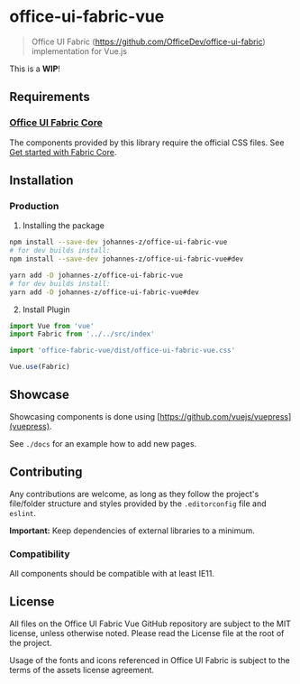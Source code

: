 # office-ui-fabric-vue

> Office UI Fabric (https://github.com/OfficeDev/office-ui-fabric)
> implementation for Vue.js

This is a **WIP**!

## Requirements

### [Office UI Fabric Core](https://github.com/OfficeDev/office-ui-fabric-core)

The components provided by this library require the official CSS files. See [Get
started with Fabric Core](https://developer.microsoft.com/en-us/fabric#/get-started).

## Installation

### Production

1. Installing the package

```sh
npm install --save-dev johannes-z/office-ui-fabric-vue
# for dev builds install:
npm install --save-dev johannes-z/office-ui-fabric-vue#dev
```

```sh
yarn add -D johannes-z/office-ui-fabric-vue
# for dev builds install:
yarn add -D johannes-z/office-ui-fabric-vue#dev
```

2. Install Plugin

```js
import Vue from 'vue'
import Fabric from '../../src/index'

import 'office-fabric-vue/dist/office-ui-fabric-vue.css'

Vue.use(Fabric)
```

## Showcase

Showcasing components is done using [https://github.com/vuejs/vuepress](vuepress).

See `./docs` for an example how to add new pages.

## Contributing

Any contributions are welcome, as long as they follow the project's file/folder
structure and styles provided by the `.editorconfig` file and `eslint`.

**Important:** Keep dependencies of external libraries to a minimum.

### Compatibility

All components should be compatible with at least IE11.

## License

All files on the Office UI Fabric Vue GitHub repository are subject to the MIT
license, unless otherwise noted. Please read the License file at the root of the
project.

Usage of the fonts and icons referenced in Office UI Fabric is subject to the
terms of the assets license agreement.
